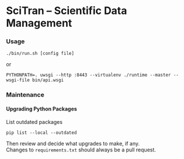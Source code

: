 # SciTran – Scientific Data Management


### Usage
```
./bin/run.sh [config file]
```
or
```
PYTHONPATH=. uwsgi --http :8443 --virtualenv ./runtime --master --wsgi-file bin/api.wsgi
```


### Maintenance

#### Upgrading Python Packages

List outdated packages
```
pip list --local --outdated
```

Then review and decide what upgrades to make, if any.<br>
Changes to `requirements.txt` should always be a pull request.
